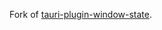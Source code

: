 Fork of [tauri-plugin-window-state](https://github.com/tauri-apps/plugins-workspace/blob/v1/plugins/window-state).
